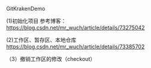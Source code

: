 GitKrakenDemo



(1)初始化项目
参考博客：https://blog.csdn.net/mr_wuch/article/details/73275042

(2)工作区、暂存区、本地仓库
https://blog.csdn.net/mr_wuch/article/details/73385702

（3）撤销工作区的修改（checkout）